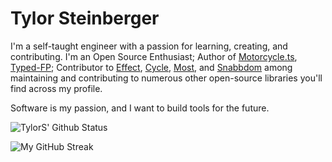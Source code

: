 # Tylor Steinberger

I'm a self-taught engineer with a passion for learning, creating, and contributing. I'm an Open Source Enthusiast; Author of [Motorcycle.ts](https://github.com/motorcycle.ts), [Typed-FP](https://github.com/TylorS/typed-fp); Contributor to [Effect](https://githu.com/effect-ts/effect), [Cycle](https://github.com/cyclejs/cyclejs), [Most](https://github.com/mostjs/core), and [Snabbdom](https://github.com/snabbdom/snabbdom) among maintaining and contributing to numerous other open-source libraries you'll find across my profile. 

Software is my passion, and I want to build tools for the future. 

![TylorS' Github Status](https://github-readme-stats.vercel.app/api?username=TylorS&count_private=true)

![My GitHub Streak](http://github-readme-streak-stats.herokuapp.com?user=TylorS)


